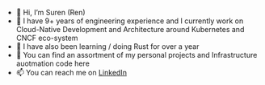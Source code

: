 - 👋 Hi, I’m Suren (Ren)
- 🔭 I have 9+ years of engineering experience and I currently work on Cloud-Native Development and Architecture around Kubernetes and CNCF eco-system
- 🦀 I have also been learning / doing Rust for over a year 
- 👀 You can find an assortment of my personal projects and Infrastructure auotmation code here
- 📫 You can reach me on [LinkedIn](https://uk.linkedin.com/in/suren-mohandass)





<!--
**suren-m/suren-m** is a ✨ _special_ ✨ repository because its `README.md` (this file) appears on your GitHub profile.

Here are some ideas to get you started:

- 🔭 I’m currently working on ...
- 🌱 I’m currently learning ...
- 👯 I’m looking to collaborate on ...
- 🤔 I’m looking for help with ...
- 💬 Ask me about ...
- 📫 How to reach me: ...
- 😄 Pronouns: ...
- ⚡ Fun fact: ...
-->

